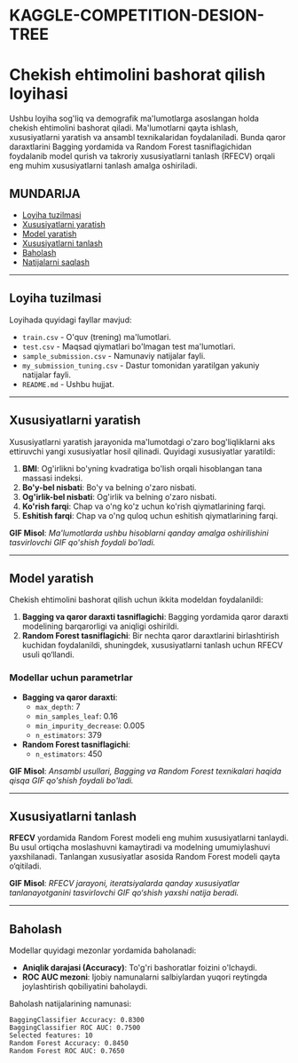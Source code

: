# KAGGLE-COMPETITION-DESION-TREE
# Chekish ehtimolini bashorat qilish loyihasi

Ushbu loyiha sog'liq va demografik ma'lumotlarga asoslangan holda chekish ehtimolini bashorat qiladi. Ma'lumotlarni qayta ishlash, xususiyatlarni yaratish va ansambl texnikalaridan foydalaniladi. Bunda qaror daraxtlarini Bagging yordamida va Random Forest tasniflagichidan foydalanib model qurish va takroriy xususiyatlarni tanlash (RFECV) orqali eng muhim xususiyatlarni tanlash amalga oshiriladi.

## MUNDARIJA
- [Loyiha tuzilmasi](#loyiha-tuzilmasi)
- [Xususiyatlarni yaratish](#xususiyatlarni-yaratish)
- [Model yaratish](#model-yaratish)
- [Xususiyatlarni tanlash](#xususiyatlarni-tanlash)
- [Baholash](#baholash)
- [Natijalarni saqlash](#natijalarni-saqlash)

---

## Loyiha tuzilmasi

Loyihada quyidagi fayllar mavjud:
- `train.csv` - O'quv (trening) ma'lumotlari.
- `test.csv` - Maqsad qiymatlari bo'lmagan test ma'lumotlari.
- `sample_submission.csv` - Namunaviy natijalar fayli.
- `my_submission_tuning.csv` - Dastur tomonidan yaratilgan yakuniy natijalar fayli.
- `README.md` - Ushbu hujjat.

---

## Xususiyatlarni yaratish

Xususiyatlarni yaratish jarayonida ma'lumotdagi o'zaro bog'liqliklarni aks ettiruvchi yangi xususiyatlar hosil qilinadi. Quyidagi xususiyatlar yaratildi:

1. **BMI**: Og'irlikni bo'yning kvadratiga bo'lish orqali hisoblangan tana massasi indeksi.
2. **Bo'y-bel nisbati**: Bo'y va belning o'zaro nisbati.
3. **Og'irlik-bel nisbati**: Og'irlik va belning o'zaro nisbati.
4. **Ko'rish farqi**: Chap va o'ng ko'z uchun ko'rish qiymatlarining farqi.
5. **Eshitish farqi**: Chap va o'ng quloq uchun eshitish qiymatlarining farqi.

**GIF Misol**: *Ma'lumotlarda ushbu hisoblarni qanday amalga oshirilishini tasvirlovchi GIF qo'shish foydali bo'ladi.*

---

## Model yaratish

Chekish ehtimolini bashorat qilish uchun ikkita modeldan foydalanildi:
1. **Bagging va qaror daraxti tasniflagichi**: Bagging yordamida qaror daraxti modelining barqarorligi va aniqligi oshirildi.
2. **Random Forest tasniflagichi**: Bir nechta qaror daraxtlarini birlashtirish kuchidan foydalanildi, shuningdek, xususiyatlarni tanlash uchun RFECV usuli qo‘llandi.

### Modellar uchun parametrlar
- **Bagging va qaror daraxti**:
  - `max_depth`: 7
  - `min_samples_leaf`: 0.16
  - `min_impurity_decrease`: 0.005
  - `n_estimators`: 379
- **Random Forest tasniflagichi**:
  - `n_estimators`: 450

**GIF Misol**: *Ansambl usullari, Bagging va Random Forest texnikalari haqida qisqa GIF qo'shish foydali bo'ladi.*

---

## Xususiyatlarni tanlash

**RFECV** yordamida Random Forest modeli eng muhim xususiyatlarni tanlaydi. Bu usul ortiqcha moslashuvni kamaytiradi va modelning umumiylashuvi yaxshilanadi. Tanlangan xususiyatlar asosida Random Forest modeli qayta o‘qitiladi.

**GIF Misol**: *RFECV jarayoni, iteratsiyalarda qanday xususiyatlar tanlanayotganini tasvirlovchi GIF qo‘shish yaxshi natija beradi.*

---

## Baholash

Modellar quyidagi mezonlar yordamida baholanadi:
- **Aniqlik darajasi (Accuracy)**: To'g'ri bashoratlar foizini o'lchaydi.
- **ROC AUC mezoni**: Ijobiy namunalarni salbiylardan yuqori reytingda joylashtirish qobiliyatini baholaydi.

Baholash natijalarining namunasi:
```plaintext
BaggingClassifier Accuracy: 0.8300
BaggingClassifier ROC AUC: 0.7500
Selected features: 10
Random Forest Accuracy: 0.8450
Random Forest ROC AUC: 0.7650
